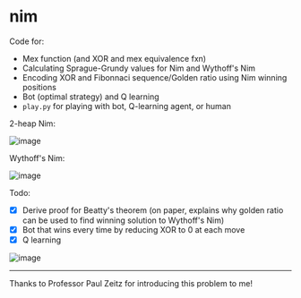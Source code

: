 # nim

Code for:
- Mex function (and XOR and mex equivalence fxn)
- Calculating Sprague-Grundy values for Nim and Wythoff's Nim
- Encoding XOR and Fibonnaci sequence/Golden ratio using Nim winning positions
- Bot (optimal strategy) and Q learning
- `play.py` for playing with bot, Q-learning agent, or human

2-heap Nim:

![image](https://user-images.githubusercontent.com/56745453/201555184-41da40cb-0ad8-4f4c-9193-9f04f2d94d36.png)

Wythoff's Nim:

![image](https://user-images.githubusercontent.com/56745453/201555204-c8ddd680-1338-4e74-8a92-07c2e2e41d05.png)

Todo:
- [x] Derive proof for Beatty's theorem (on paper, explains why golden ratio can be used to find winning solution to Wythoff's Nim)
- [x] Bot that wins every time by reducing XOR to 0 at each move
- [x] Q learning

![image](https://user-images.githubusercontent.com/56745453/202652832-c9bb443b-ad80-470b-be7f-ae9acb501d57.png)

---

Thanks to Professor Paul Zeitz for introducing this problem to me!
